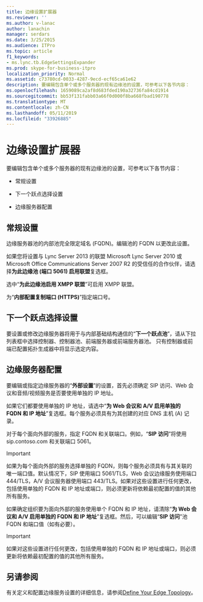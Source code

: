 ```yaml
---
title: 边缘设置扩展器
ms.reviewer: ''
ms.author: v-lanac
author: lanachin
manager: serdars
ms.date: 3/25/2015
ms.audience: ITPro
ms.topic: article
f1_keywords:
- ms.lync.tb.EdgeSettingsExpander
ms.prod: skype-for-business-itpro
localization_priority: Normal
ms.assetid: c73780cd-0033-4287-9ecd-ecf65ca61e62
description: 要编辑包含单个或多个服务器的现有边缘池的设置，可参考以下各节内容：
ms.openlocfilehash: 1659089ca2af8d683fded190a32736fa84cd1914
ms.sourcegitcommit: bb53f131fabb03a66f0d000f8ba668fbad190778
ms.translationtype: MT
ms.contentlocale: zh-CN
ms.lasthandoff: 05/11/2019
ms.locfileid: "33926885"
---
```

# <a name="edge-settings-expander"></a>边缘设置扩展器

要编辑包含单个或多个服务器的现有边缘池的设置，可参考以下各节内容：

- 常规设置

- 下一个跃点选择设置

- 边缘服务器配置



## <a name="general-settings"></a>常规设置

边缘服务器池的内部池完全限定域名 (FQDN)。编辑池的 FQDN 以更改此设置。

如果您将设置与 Lync Server 2013 的联盟 Microsoft Lync Server 2010 或 Microsoft Office Communications Server 2007 R2 的受信任的合作伙伴，请选择**为此边缘池 (端口 5061) 启用联盟**复选框。

选中“**为此边缘池启用 XMPP 联盟**”可启用 XMPP 联盟。

为“**内部配置复制端口 (HTTPS)**”指定端口号。

## <a name="next-hop-selection-settings"></a>下一个跃点选择设置

要设置或修改边缘服务器将用于与内部基础结构通信的“**下一个跃点池**”，请从下拉列表框中选择控制器、控制器池、前端服务器或前端服务器池。 只有控制器或前端已配置拓扑生成器中将显示选定内容。

## <a name="edge-server-configuration"></a>边缘服务器配置

要编辑或指定边缘服务器的“**外部设置**”的设置，首先必须确定 SIP 访问、Web 会议和音频/视频服务是否要使用单独的 IP 地址。

如果它们都要使用单独的 IP 地址，请选中“**为 Web 会议和 A/V 启用单独的 FQDN 和 IP 地址**”复选框。每个服务必须具有为其创建的对应 DNS 主机 (A) 记录。

对于每个面向外部的服务，指定 FQDN 和关联端口。例如，“**SIP 访问**”将使用 sip.contoso.com 和关联端口 5061。

> [!IMPORTANT]
> 如果为每个面向外部的服务选择单独的 FQDN，则每个服务必须具有与其关联的唯一端口值。默认情况下，SIP 使用端口 5061/TLS，Web 会议边缘服务使用端口 444/TLS，A/V 会议服务器使用端口 443/TLS。如果对这些设置进行任何更改，包括使用单独的 FQDN 和 IP 地址或端口，则必须更新将依赖最初配置的值的其他所有服务。

如果确定组织要为面向外部的服务使用单个 FQDN 和 IP 地址，请清除“**为 Web 会议和 A/V 启用单独的 FQDN 和 IP 地址**”复选框。然后，可以编辑“**SIP 访问**”池 FQDN 和端口值（如有必要）。

> [!IMPORTANT]
> 如果对这些设置进行任何更改，包括使用单独的 FQDN 和 IP 地址或端口，则必须更新将依赖最初配置的值的其他所有服务。

## <a name="see-also"></a>另请参阅

有关定义和配置边缘服务设置的详细信息，请参阅[Define Your Edge Topology](https://technet.microsoft.com/library/787b23f1-8fa0-4c37-abf2-c516c5dd66f0.aspx)。


